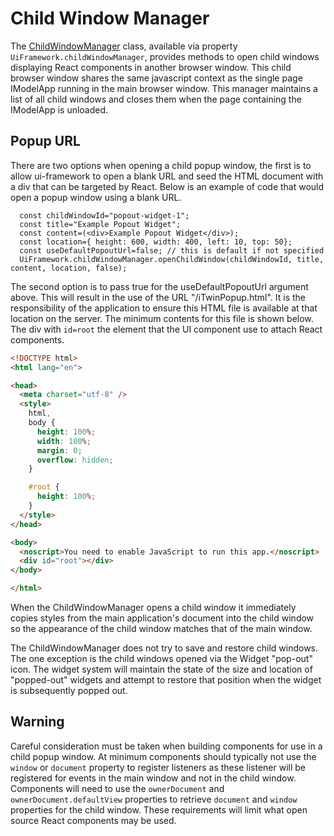 # Child Window Manager

The [ChildWindowManager]($ui-framework) class, available via property `UiFramework.childWindowManager`, provides methods to open child windows displaying React components in another browser window. This child browser window shares the same javascript context as the single page IModelApp running in the main browser window. This manager maintains a list of all child windows and closes them when the page containing the IModelApp is unloaded.

## Popup URL

There are two options when opening a child popup window, the first is to allow ui-framework to open a blank URL and seed the HTML document with a div that can be targeted by React. Below is an example of code that would open a popup window using a blank URL.

```tsx
  const childWindowId="popout-widget-1";
  const title="Example Popout Widget";
  const content=(<div>Example Popout Widget</div>);
  const location={ height: 600, width: 400, left: 10, top: 50};
  const useDefaultPopoutUrl=false; // this is default if not specified
  UiFramework.childWindowManager.openChildWindow(childWindowId, title, content, location, false);
```

The second option is to pass true for the useDefaultPopoutUrl argument above. This will result in the use of the URL "/iTwinPopup.html". It is the responsibility of the application to ensure this HTML file is available at that location on the server. The minimum contents for this file is shown below. The div with `id=root` the element that the UI component use to attach React components.

```html
<!DOCTYPE html>
<html lang="en">

<head>
  <meta charset="utf-8" />
  <style>
    html,
    body {
      height: 100%;
      width: 100%;
      margin: 0;
      overflow: hidden;
    }

    #root {
      height: 100%;
    }
  </style>
</head>

<body>
  <noscript>You need to enable JavaScript to run this app.</noscript>
  <div id="root"></div>
</body>

</html>
```

When the ChildWindowManager opens a child window it immediately copies styles from the main application's document into the child window so the appearance of the child window matches that of the main window.

The ChildWindowManager does not try to save and restore child windows. The one exception is the child windows opened via the Widget "pop-out" icon. The widget system will maintain the state of the size and location of "popped-out" widgets and attempt to restore that position when the widget is subsequently popped out.

## Warning

Careful consideration must be taken when building components for use in a child popup window. At minimum components should typically not use the `window` or `document` property to register listeners as these listener will be registered for events in the main window and not in the child window. Components will need to use the `ownerDocument` and `ownerDocument.defaultView` properties to retrieve `document` and `window` properties for the child window. These requirements will limit what open source React components may be used.

